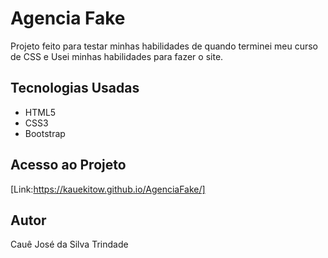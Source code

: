 # Agencia Fake

Projeto feito para testar minhas habilidades de quando terminei meu curso de CSS e Usei minhas habilidades para fazer o site.

## Tecnologias Usadas

- HTML5
- CSS3
- Bootstrap

## Acesso ao Projeto

[Link:https://kauekitow.github.io/AgenciaFake/]

## Autor

Cauê José da Silva Trindade